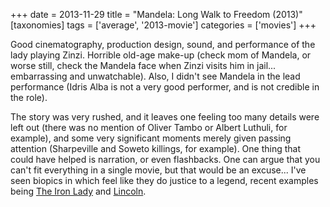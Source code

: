 +++
date = 2013-11-29
title = "Mandela: Long Walk to Freedom (2013)"
[taxonomies]
tags = ['average', '2013-movie']
categories = ['movies']
+++

Good cinematography, production design, sound, and performance of the
lady playing Zinzi. Horrible old-age make-up (check mom of Mandela, or
worse still, check the Mandela face when Zinzi visits him in jail...
embarrassing and unwatchable). Also, I didn't see Mandela in the lead
performance (Idris Alba is not a very good performer, and is not
credible in the role).

The story was very rushed, and it leaves one feeling too many details
were left out (there was no mention of Oliver Tambo or Albert Luthuli,
for example), and some very significant moments merely given passing
attention (Sharpeville and Soweto killings, for example). One thing that
could have helped is narration, or even flashbacks. One can argue that
you can't fit everything in a single movie, but that would be an
excuse... I've seen biopics in which feel like they do justice to a
legend, recent examples being [The Iron Lady] and [Lincoln].

  [The Iron Lady]: http://tshepang.net/the-iron-lady-2011
  [Lincoln]: http://tshepang.net/lincoln-2012
